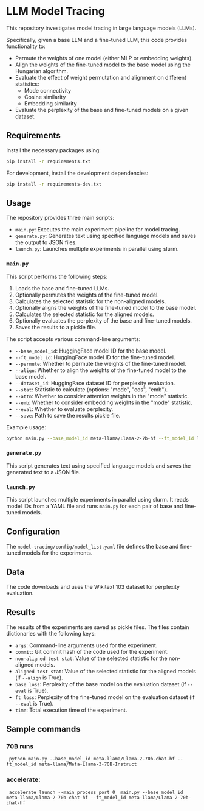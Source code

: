 
# LLM Model Tracing
This repository investigates model tracing in large language models (LLMs). 

Specifically, given a base LLM and a fine-tuned LLM, this code provides functionality to:

- Permute the weights of one model (either MLP or embedding weights).
- Align the weights of the fine-tuned model to the base model using the Hungarian algorithm.
- Evaluate the effect of weight permutation and alignment on different statistics:
    - Mode connectivity
    - Cosine similarity
    - Embedding similarity
- Evaluate the perplexity of the base and fine-tuned models on a given dataset.

## Requirements

Install the necessary packages using:

```bash
pip install -r requirements.txt
```

For development, install the development dependencies:

```bash
pip install -r requirements-dev.txt
```

## Usage

The repository provides three main scripts:

- `main.py`: Executes the main experiment pipeline for model tracing.
- `generate.py`: Generates text using specified language models and saves the output to JSON files.
- `launch.py`: Launches multiple experiments in parallel using slurm.

### `main.py`

This script performs the following steps:

1. Loads the base and fine-tuned LLMs.
2. Optionally permutes the weights of the fine-tuned model.
3. Calculates the selected statistic for the non-aligned models.
4. Optionally aligns the weights of the fine-tuned model to the base model.
5. Calculates the selected statistic for the aligned models.
6. Optionally evaluates the perplexity of the base and fine-tuned models.
7. Saves the results to a pickle file.

The script accepts various command-line arguments:

- `--base_model_id`: HuggingFace model ID for the base model.
- `--ft_model_id`: HuggingFace model ID for the fine-tuned model.
- `--permute`: Whether to permute the weights of the fine-tuned model.
- `--align`: Whether to align the weights of the fine-tuned model to the base model.
- `--dataset_id`: HuggingFace dataset ID for perplexity evaluation.
- `--stat`: Statistic to calculate (options: "mode", "cos", "emb").
- `--attn`: Whether to consider attention weights in the "mode" statistic.
- `--emb`: Whether to consider embedding weights in the "mode" statistic.
- `--eval`: Whether to evaluate perplexity.
- `--save`: Path to save the results pickle file.

Example usage:

```bash
python main.py --base_model_id meta-llama/Llama-2-7b-hf --ft_model_id lmsys/vicuna-7b-v1.1 --permute --align --dataset wikitext --stat mode --attn --save results.p
```

### `generate.py`

This script generates text using specified language models and saves the generated text to a JSON file.

### `launch.py`

This script launches multiple experiments in parallel using slurm. It reads model IDs from a YAML file and runs `main.py` for each pair of base and fine-tuned models.

## Configuration

The `model-tracing/config/model_list.yaml` file defines the base and fine-tuned models for the experiments. 
## Data

The code downloads and uses the Wikitext 103 dataset for perplexity evaluation.

## Results

The results of the experiments are saved as pickle files. The files contain dictionaries with the following keys:

- `args`: Command-line arguments used for the experiment.
- `commit`: Git commit hash of the code used for the experiment.
- `non-aligned test stat`: Value of the selected statistic for the non-aligned models.
- `aligned test stat`: Value of the selected statistic for the aligned models (if `--align` is True).
- `base loss`: Perplexity of the base model on the evaluation dataset (if `--eval` is True).
- `ft loss`: Perplexity of the fine-tuned model on the evaluation dataset (if `--eval` is True).
- `time`: Total execution time of the experiment.

## Sample commands

### 70B runs
```
 python main.py --base_model_id meta-llama/Llama-2-70b-chat-hf --ft_model_id meta-llama/Meta-Llama-3-70B-Instruct
```

### accelerate:
```
 accelerate launch --main_process_port 0  main.py --base_model_id meta-llama/Llama-2-70b-chat-hf --ft_model_id meta-llama/Llama-2-70b-chat-hf
```